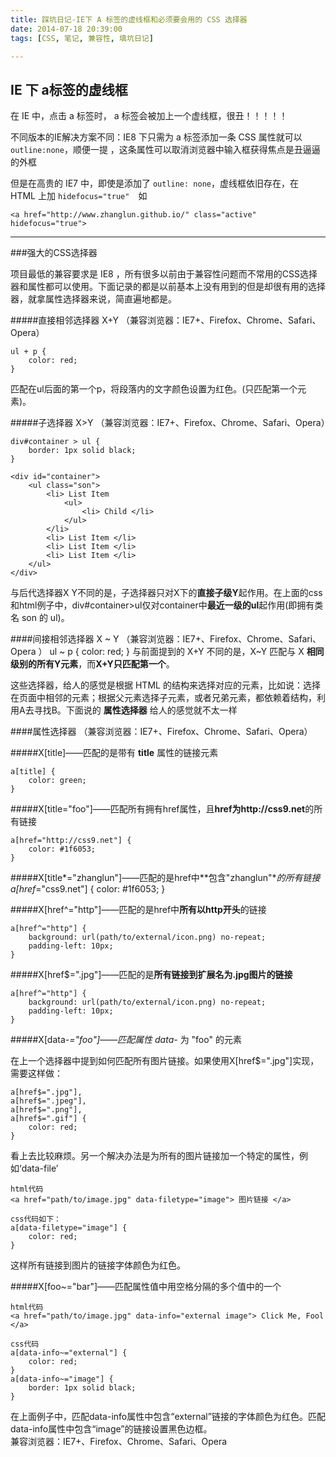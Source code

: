 ```yaml
---
title: 踩坑日记-IE下 A 标签的虚线框和必须要会用的 CSS 选择器
date: 2014-07-18 20:39:00
tags: [CSS, 笔记, 兼容性, 填坑日记]

---
```

## IE 下 a标签的虚线框

在 IE 中，点击 a 标签时， a 标签会被加上一个虚线框，很丑！！！！！ 

<!-- ![image](http://img3.picbed.org/uploads/2014/07/QQ20140718_1.png) -->

不同版本的IE解决方案不同：IE8 下只需为 a 标签添加一条 CSS 属性就可以 `outline:none`，顺便一提 ，这条属性可以取消浏览器中输入框获得焦点是丑逼逼的外框

<!-- ![image](http://img3.picbed.org/uploads/2014/07/QQ20140718_2.png) -->

但是在高贵的 IE7 中，即使是添加了 `outline: none`，虚线框依旧存在，在 HTML 上加 `hidefocus="true"`　如 

    <a href="http://www.zhanglun.github.io/" class="active" hidefocus="true">

---
  
###强大的CSS选择器

项目最低的兼容要求是 IE8 ，所有很多以前由于兼容性问题而不常用的CSS选择器和属性都可以使用。下面记录的都是以前基本上没有用到的但是却很有用的选择器，就拿属性选择器来说，简直遍地都是。

#####直接相邻选择器 X+Y （兼容浏览器：IE7+、Firefox、Chrome、Safari、Opera）
    
    ul + p {
        color: red;
    } 

匹配在ul后面的第一个p，将段落内的文字颜色设置为红色。(只匹配第一个元素)。  

#####子选择器 X>Y （兼容浏览器：IE7+、Firefox、Chrome、Safari、Opera）
    
    div#container > ul {
        border: 1px solid black;
    } 

    <div id="container">
        <ul class="son">
            <li> List Item
                <ul>
                    <li> Child </li>
                </ul>
            </li>
            <li> List Item </li>
            <li> List Item </li>
            <li> List Item </li>
        </ul> 
    </div>
    
与后代选择器X Y不同的是，子选择器只对X下的**直接子级Y**起作用。在上面的css和html例子中，div#container>ul仅对container中**最近一级的ul**起作用(即拥有类名 son 的 ul)。  


####间接相邻选择器 X ~ Y （兼容浏览器：IE7+、Firefox、Chrome、Safari、Opera  ）
    ul ~ p {
        color: red;
    }
与前面提到的 X+Y 不同的是，X~Y 匹配与 X **相同级别的所有Y元素**，而**X+Y只匹配第一个**。   

这些选择器，给人的感觉是根据 HTML 的结构来选择对应的元素，比如说：选择在页面中相邻的元素；根据父元素选择子元素，或者兄弟元素，都依赖着结构，利用A去寻找B。下面说的 **属性选择器** 给人的感觉就不太一样

####属性选择器 （兼容浏览器：IE7+、Firefox、Chrome、Safari、Opera）

#####X[title]——匹配的是带有 **title** 属性的链接元素  
    
    a[title] {
        color: green;
    }
  

#####X[title="foo"]——匹配所有拥有href属性，且**href为http://css9.net**的所有链接

    a[href="http://css9.net"] {
        color: #1f6053; 
    }

#####X[title*="zhanglun"]——匹配的是href中**包含"zhanglun"**的所有链接
    a[href*="css9.net"] {
        color: #1f6053;
    }
  

#####X[href^="http"]——匹配的是href中**所有以http开头**的链接

    a[href^="http"] {
        background: url(path/to/external/icon.png) no-repeat;
        padding-left: 10px;
    }
    

#####X[href$=".jpg"]——匹配的是**所有链接到扩展名为.jpg图片的链接**

    a[href^="http"] {
        background: url(path/to/external/icon.png) no-repeat;
        padding-left: 10px;
    }   

#####X[data-*="foo"]——匹配属性 data-* 为 "foo" 的元素

在上一个选择器中提到如何匹配所有图片链接。如果使用X[href$=".jpg"]实现，需要这样做：
    
    a[href$=".jpg"],
    a[href$=".jpeg"],
    a[href$=".png"],
    a[href$=".gif"] {
        color: red;
    }
     
看上去比较麻烦。另一个解决办法是为所有的图片链接加一个特定的属性，例如‘data-file’

    html代码
    <a href="path/to/image.jpg" data-filetype="image"> 图片链接 </a> 
    
    css代码如下：
    a[data-filetype="image"] {
        color: red;
    }
    
这样所有链接到图片的链接字体颜色为红色。  

#####X[foo~="bar"]——匹配属性值中用空格分隔的多个值中的一个

    html代码
    <a href="path/to/image.jpg" data-info="external image"> Click Me, Fool </a> 
    
    css代码
    a[data-info~="external"] {
        color: red;
    }
    a[data-info~="image"] {
        border: 1px solid black;
    }
     
在上面例子中，匹配data-info属性中包含“external”链接的字体颜色为红色。匹配data-info属性中包含“image”的链接设置黑色边框。  
兼容浏览器：IE7+、Firefox、Chrome、Safari、Opera    


